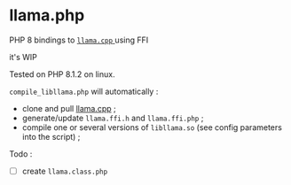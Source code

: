 # llama.php
PHP 8 bindings to [ `llama.cpp` ](https://github.com/ggerganov/llama.cpp) using FFI

it's WIP

Tested on PHP 8.1.2 on linux.

`compile_libllama.php` will automatically :
- clone and pull [llama.cpp](https://github.com/ggerganov/llama.cpp) ;
- generate/update `llama.ffi.h` and `llama.ffi.php` ;
- compile one or several versions of `libllama.so` (see config parameters into the script) ;

Todo :
- [ ] create `llama.class.php` 


